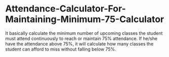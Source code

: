 # Attendance-Calculator-For-Maintaining-Minimum-75-Calculator
 It basically calculate the minimum number of upcoming classes the student must attend continuously to reach or maintain 75% attendance.    If he/she have the attendance above 75%, it will  calculate how many classes the student can afford to miss without falling below 75%.

